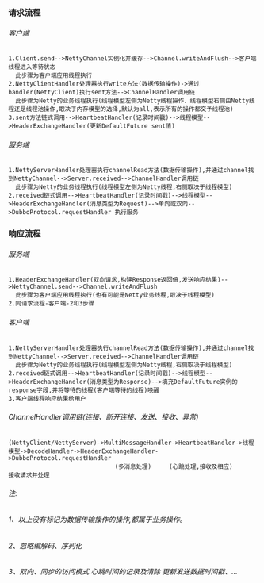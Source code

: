 ### 请求流程

  ###### 客户端
  
    1.Client.send-->NettyChannel实例化并缓存-->Channel.writeAndFlush-->客户端线程进入等待状态
      此步骤为客户端应用线程执行
    2.NettyClientHandler处理器执行write方法(数据传输操作)->通过handler(NettyClient)执行sent方法-->ChannelHandler调用链
      此步骤为Netty的业务线程执行(线程模型左侧为Netty线程操作、线程模型右侧由Netty线程还是线程池操作,取决于内存模型的选择,默认为all,表示所有的操作都交予线程池)
    3.sent方法链式调用-->HeartbeatHandler(记录时间戳)-->线程模型-->HeaderExchangeHandler(更新DefaultFuture sent值)
      
  ###### 服务端
    1.NettyServerHandler处理器执行channelRead方法(数据传输操作),并通过channel找到NettyChannel-->Server.received-->ChannelHandler调用链
      此步骤为Netty的业务线程执行(线程模型左侧为Netty线程,右侧取决于线程模型)
    2.received链式调用-->HeartbeatHandler(记录时间戳)-->线程模型-->HeaderExchangeHandler(消息类型为Request)-->单向或双向-->DubboProtocol.requestHandler 执行服务
    
### 响应流程
  ###### 服务端
    1.HeaderExchangeHandler(双向请求,构建Response返回值,发送响应结果)-->NettyChannel.send-->Channel.writeAndFlush
      此步骤为客户端应用线程执行(也有可能是Netty业务线程,取决于线程模型)
    2.同请求流程-客户端-2和3步骤
  ###### 客户端
    1.NettyServerHandler处理器执行channelRead方法(数据传输操作),并通过channel找到NettyChannel-->Server.received-->ChannelHandler调用链
      此步骤为Netty的业务线程执行(线程模型左侧为Netty线程,右侧取决于线程模型)
    2.received链式调用-->HeartbeatHandler(记录时间戳)-->线程模型-->HeaderExchangeHandler(消息类型为Response)-->填充DefaultFuture实例的response字段,并将等待的线程(客户端等待的线程)唤醒
    3.客户端线程响应结果给用户

###### ChannelHandler调用链(连接、断开连接、发送、接收、异常)   

    (NettyClient/NettyServer)->MultiMessageHandler->HeartbeatHandler->线程模型->DecodeHandler->HeaderExchangeHandler->DubboProtocol.requestHandler
                                  (多消息处理)     (心跳处理,接收及相应)                             接收请求并处理
###### 注:
###### 1、以上没有标记为数据传输操作的操作,都属于业务操作。
###### 2、忽略编解码、序列化
###### 3、双向、同步的访问模式                                                 心跳时间的记录及清除                            更新发送数据时间戳、...
